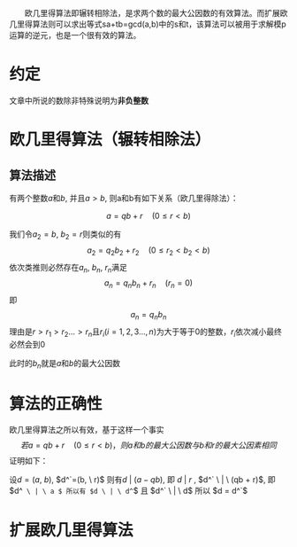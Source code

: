 &emsp;&emsp;欧几里得算法即辗转相除法，是求两个数的最大公因数的有效算法。而扩展欧几里得算法则可以求出等式sa+tb=gcd(a,b)中的s和t，该算法可以被用于求解模p运算的逆元，也是一个很有效的算法。

# 约定

文章中所说的数除非特殊说明为**非负整数**

# 欧几里得算法（辗转相除法）

## 算法描述

有两个整数$a$和$b$, 并且$a > b$, 则a和b有如下关系（欧几里得除法）：

$$
a=qb+r \quad (0 \leq r < b)
$$

我们令$a_2=b, \ b_2=r$则类似的有
$$
a_2=q_2 b_2 + r_2 \quad (0 \leq r_2 < b_2 < b)
$$
依次类推则必然存在$a_n, \ b_n, \ r_n$满足
$$
a_n = q_n b_n + r_n \quad (r_n = 0)
$$
即
$$
a_n = q_n b_n
$$
理由是$r > r_1 > r_2...>r_n$且$r_i  (i = 1,2,3...,n)$为大于等于0的整数，$r_i$依次减小最终必然会到0

此时的$b_n$就是$a$和$b$的最大公因数

# 算法的正确性

欧几里得算法之所以有效，基于这样一个事实
$$
若a=qb+r \quad (0 \leq r < b)，则a和b的最大公因数与b和r的最大公因素相同
$$
证明如下：

设$d = (a, \ b)$, $d^`=(b, \ r)$
则有$d \ | \ (a-qb)$,  即 $d \ | \ r$ ,  $d^` \ | \ (qb + r)$, 即 $d^` \ | \ a $
所以有 $d \ | \ d^`$ 且 $d^` \ | \ d$ 
所以 $d = d^`$


# 扩展欧几里得算法

